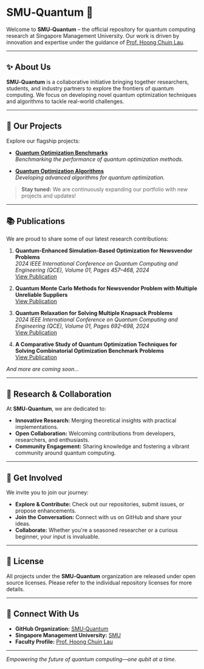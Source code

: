 # SMU‑Quantum 🦁

Welcome to **SMU‑Quantum** – the official repository for quantum computing research at Singapore Management University. Our work is driven by innovation and expertise under the guidance of [Prof. Hoong Chuin Lau](https://faculty.smu.edu.sg/profile/lau-hoong-chuin-631).

---

## ✨ About Us

**SMU‑Quantum** is a collaborative initiative bringing together researchers, students, and industry partners to explore the frontiers of quantum computing. We focus on developing novel quantum optimization techniques and algorithms to tackle real-world challenges.

---

## 🚀 Our Projects

Explore our flagship projects:

- **[Quantum Optimization Benchmarks](https://github.com/SMU-Quantum/quantum-optimization-benchmarks)**  
  *Benchmarking the performance of quantum optimization methods.*

- **[Quantum Optimization Algorithms](https://github.com/SMU-Quantum/quantum-optimization-algorithms)**  
  *Developing advanced algorithms for quantum optimization.*

> **Stay tuned:** We are continuously expanding our portfolio with new projects and updates!

---

## 📚 Publications

We are proud to share some of our latest research contributions:

1. **Quantum-Enhanced Simulation-Based Optimization for Newsvendor Problems**  
   *2024 IEEE International Conference on Quantum Computing and Engineering (QCE), Volume 01, Pages 457–468, 2024*  
   [View Publication](https://ieeexplore.ieee.org/document/10821393)

2. **Quantum Monte Carlo Methods for Newsvendor Problem with Multiple Unreliable Suppliers**  
   [View Publication](https://arxiv.org/abs/2409.07183)

3. **Quantum Relaxation for Solving Multiple Knapsack Problems**  
   *2024 IEEE International Conference on Quantum Computing and Engineering (QCE), Volume 01, Pages 692–698, 2024*  
   [View Publication](https://ieeexplore.ieee.org/document/10821401)

4. **A Comparative Study of Quantum Optimization Techniques for Solving Combinatorial Optimization Benchmark Problems**  
   [View Publication](https://arxiv.org/abs/2503.12121)

*And more are coming soon…*

---

## 🤝 Research & Collaboration

At **SMU‑Quantum**, we are dedicated to:
- **Innovative Research:** Merging theoretical insights with practical implementations.
- **Open Collaboration:** Welcoming contributions from developers, researchers, and enthusiasts.
- **Community Engagement:** Sharing knowledge and fostering a vibrant community around quantum computing.

---

## 🌟 Get Involved

We invite you to join our journey:
- **Explore & Contribute:** Check out our repositories, submit issues, or propose enhancements.
- **Join the Conversation:** Connect with us on GitHub and share your ideas.
- **Collaborate:** Whether you're a seasoned researcher or a curious beginner, your input is invaluable.

---

## 📜 License

All projects under the **SMU‑Quantum** organization are released under open source licenses. Please refer to the individual repository licenses for more details.

---

## 🔗 Connect With Us

- **GitHub Organization:** [SMU‑Quantum](https://github.com/SMU-Quantum)
- **Singapore Management University:** [SMU](https://www.smu.edu.sg)
- **Faculty Profile:** [Prof. Hoong Chuin Lau](https://faculty.smu.edu.sg/profile/lau-hoong-chuin-631)

---

*Empowering the future of quantum computing—one qubit at a time.*

